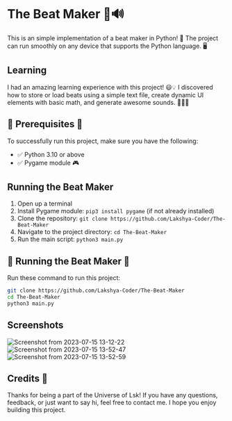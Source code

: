 # The Beat Maker 🎹🔊
This is an simple implementation of a beat maker in Python! 🎵 The project can run smoothly on any device that supports the Python language. 🖥️

## Learning
I had an amazing learning experience with this project! 😃💡 I discovered how to store or load beats using a simple text file, create dynamic UI elements with basic math, and generate awesome sounds. 🎵📝🔧 

## 🔧 Prerequisites 🔧

To successfully run this project, make sure you have the following:

- ✅ Python 3.10 or above
- ✅ Pygame module 🎮

## Running the Beat Maker

1. Open up a terminal
2. Install Pygame module: `pip3 install pygame` (if not already installed)
3. Clone the repository: `git clone https://github.com/Lakshya-Coder/The-Beat-Maker`
4. Navigate to the project directory: `cd The-Beat-Maker`
5. Run the main script: `python3 main.py`


## 🎵 Running the Beat Maker 🎵

Run these command to run this project:

```bash
git clone https://github.com/Lakshya-Coder/The-Beat-Maker
cd The-Beat-Maker
python3 main.py   
```

## Screenshots

![Screenshot from 2023-07-15 13-12-22](https://github.com/Lakshya-Coder/The-Beat-Maker/assets/75737134/2f1ac2a5-d1fc-4270-9507-e2401d0493f6)
![Screenshot from 2023-07-15 13-52-47](https://github.com/Lakshya-Coder/The-Beat-Maker/assets/75737134/de877a0d-eeae-4df2-a3e2-dd801f9bed79)
![Screenshot from 2023-07-15 13-52-59](https://github.com/Lakshya-Coder/The-Beat-Maker/assets/75737134/3781d61c-0f2b-430f-9ce7-18665f560fec)

## Credits 🤚
Thanks for being a part of the Universe of Lsk! If you have any questions, feedback, or just want to say hi, feel free to contact me. I hope you enjoy building this project.
